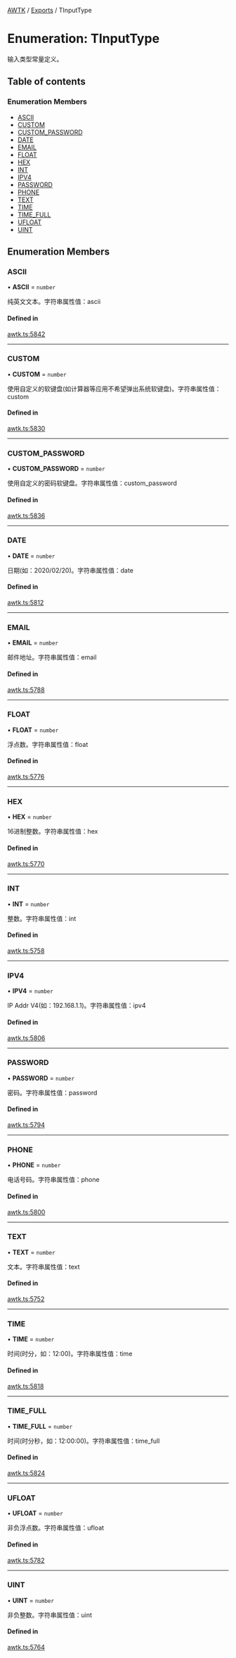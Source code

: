 [AWTK](../README.md) / [Exports](../modules.md) / TInputType

# Enumeration: TInputType

输入类型常量定义。

## Table of contents

### Enumeration Members

- [ASCII](TInputType.md#ascii)
- [CUSTOM](TInputType.md#custom)
- [CUSTOM\_PASSWORD](TInputType.md#custom_password)
- [DATE](TInputType.md#date)
- [EMAIL](TInputType.md#email)
- [FLOAT](TInputType.md#float)
- [HEX](TInputType.md#hex)
- [INT](TInputType.md#int)
- [IPV4](TInputType.md#ipv4)
- [PASSWORD](TInputType.md#password)
- [PHONE](TInputType.md#phone)
- [TEXT](TInputType.md#text)
- [TIME](TInputType.md#time)
- [TIME\_FULL](TInputType.md#time_full)
- [UFLOAT](TInputType.md#ufloat)
- [UINT](TInputType.md#uint)

## Enumeration Members

### ASCII

• **ASCII** = `number`

纯英文文本。字符串属性值：ascii

#### Defined in

[awtk.ts:5842](https://github.com/zlgopen/awtk-binding/blob/5d7e9b70/tools/code_gen/js/output/awtk.ts#L5842)

___

### CUSTOM

• **CUSTOM** = `number`

使用自定义的软键盘(如计算器等应用不希望弹出系统软键盘)。字符串属性值：custom

#### Defined in

[awtk.ts:5830](https://github.com/zlgopen/awtk-binding/blob/5d7e9b70/tools/code_gen/js/output/awtk.ts#L5830)

___

### CUSTOM\_PASSWORD

• **CUSTOM\_PASSWORD** = `number`

使用自定义的密码软键盘。字符串属性值：custom_password

#### Defined in

[awtk.ts:5836](https://github.com/zlgopen/awtk-binding/blob/5d7e9b70/tools/code_gen/js/output/awtk.ts#L5836)

___

### DATE

• **DATE** = `number`

日期(如：2020/02/20)。字符串属性值：date

#### Defined in

[awtk.ts:5812](https://github.com/zlgopen/awtk-binding/blob/5d7e9b70/tools/code_gen/js/output/awtk.ts#L5812)

___

### EMAIL

• **EMAIL** = `number`

邮件地址。字符串属性值：email

#### Defined in

[awtk.ts:5788](https://github.com/zlgopen/awtk-binding/blob/5d7e9b70/tools/code_gen/js/output/awtk.ts#L5788)

___

### FLOAT

• **FLOAT** = `number`

浮点数。字符串属性值：float

#### Defined in

[awtk.ts:5776](https://github.com/zlgopen/awtk-binding/blob/5d7e9b70/tools/code_gen/js/output/awtk.ts#L5776)

___

### HEX

• **HEX** = `number`

16进制整数。字符串属性值：hex

#### Defined in

[awtk.ts:5770](https://github.com/zlgopen/awtk-binding/blob/5d7e9b70/tools/code_gen/js/output/awtk.ts#L5770)

___

### INT

• **INT** = `number`

整数。字符串属性值：int

#### Defined in

[awtk.ts:5758](https://github.com/zlgopen/awtk-binding/blob/5d7e9b70/tools/code_gen/js/output/awtk.ts#L5758)

___

### IPV4

• **IPV4** = `number`

IP Addr V4(如：192.168.1.1)。字符串属性值：ipv4

#### Defined in

[awtk.ts:5806](https://github.com/zlgopen/awtk-binding/blob/5d7e9b70/tools/code_gen/js/output/awtk.ts#L5806)

___

### PASSWORD

• **PASSWORD** = `number`

密码。字符串属性值：password

#### Defined in

[awtk.ts:5794](https://github.com/zlgopen/awtk-binding/blob/5d7e9b70/tools/code_gen/js/output/awtk.ts#L5794)

___

### PHONE

• **PHONE** = `number`

电话号码。字符串属性值：phone

#### Defined in

[awtk.ts:5800](https://github.com/zlgopen/awtk-binding/blob/5d7e9b70/tools/code_gen/js/output/awtk.ts#L5800)

___

### TEXT

• **TEXT** = `number`

文本。字符串属性值：text

#### Defined in

[awtk.ts:5752](https://github.com/zlgopen/awtk-binding/blob/5d7e9b70/tools/code_gen/js/output/awtk.ts#L5752)

___

### TIME

• **TIME** = `number`

时间(时分，如：12:00)。字符串属性值：time

#### Defined in

[awtk.ts:5818](https://github.com/zlgopen/awtk-binding/blob/5d7e9b70/tools/code_gen/js/output/awtk.ts#L5818)

___

### TIME\_FULL

• **TIME\_FULL** = `number`

时间(时分秒，如：12:00:00)。字符串属性值：time_full

#### Defined in

[awtk.ts:5824](https://github.com/zlgopen/awtk-binding/blob/5d7e9b70/tools/code_gen/js/output/awtk.ts#L5824)

___

### UFLOAT

• **UFLOAT** = `number`

非负浮点数。字符串属性值：ufloat

#### Defined in

[awtk.ts:5782](https://github.com/zlgopen/awtk-binding/blob/5d7e9b70/tools/code_gen/js/output/awtk.ts#L5782)

___

### UINT

• **UINT** = `number`

非负整数。字符串属性值：uint

#### Defined in

[awtk.ts:5764](https://github.com/zlgopen/awtk-binding/blob/5d7e9b70/tools/code_gen/js/output/awtk.ts#L5764)
